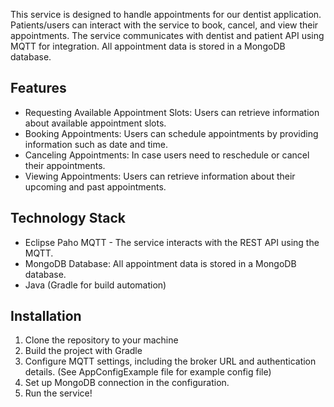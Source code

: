 This service is designed to handle appointments for our dentist application. Patients/users can interact with the service to book, cancel, and view their appointments. The service communicates with dentist and patient API using MQTT for integration. All appointment data is stored in a MongoDB database.

## Features

- Requesting Available Appointment Slots: Users can retrieve information about available appointment slots.
- Booking Appointments: Users can schedule appointments by providing  information such as date and time.
- Canceling Appointments: In case users need to reschedule or cancel their appointments.
- Viewing Appointments: Users can retrieve information about their upcoming and past appointments.

## Technology Stack

- Eclipse Paho MQTT - The service interacts with the REST API using the MQTT.
- MongoDB Database: All appointment data is stored in a MongoDB database.
- Java (Gradle for build automation)

## Installation

1. Clone the repository to your machine
2. Build the project with Gradle
3. Configure MQTT settings, including the broker URL and authentication details. (See AppConfigExample file for example config file)
4. Set up MongoDB connection in the configuration.
5. Run the service!


